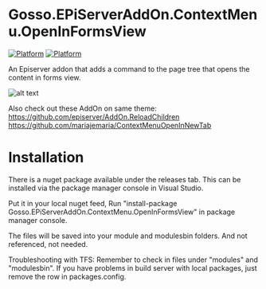 # Gosso.EPiServerAddOn.ContextMenu.OpenInFormsView

[![Platform](https://img.shields.io/badge/Episerver-%207.6+-orange.svg?style=flat)](http://world.episerver.com/cms/) [![Platform](https://img.shields.io/badge/Episerver-%2010.0-green.svg?style=flat)](http://world.episerver.com/cms/)

An Episerver addon that adds a command to the page tree that opens the content in forms view.

![alt text](https://raw.githubusercontent.com/Lucstar/Gosso.EPiServerAddOn.ContextMenu.OpenInFormsView/master/OpenInFormsView.png "This is the Context menu on the tree")

Also check out these AddOn on same theme:
https://github.com/episerver/AddOn.ReloadChildren
https://github.com/mariajemaria/ContextMenuOpenInNewTab

# Installation

There is a nuget package available under the releases tab. This can be installed via the package manager console in Visual Studio.

Put it in your local nuget feed, Run "install-package Gosso.EPiServerAddOn.ContextMenu.OpenInFormsView" in package manager console.

The files will be saved into your module and modulesbin folders. And not referenced, not needed.

Troubleshooting with TFS: Remember to check in files under "modules" and "modulesbin". If you have problems in build server with local packages, just remove the row in packages.config.

